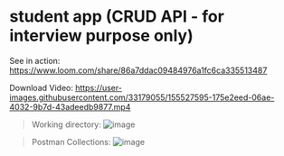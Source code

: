 # student app (CRUD API - for interview purpose only)

See in action:
https://www.loom.com/share/86a7ddac09484976a1fc6ca335513487

Download Video:
https://user-images.githubusercontent.com/33179055/155527595-175e2eed-06ae-4032-9b7d-43adeedb9877.mp4


> Working directory:
![image](https://user-images.githubusercontent.com/33179055/155526700-5cf816ca-1aaf-45d8-a5d1-02b33ca4147a.png)

> Postman Collections:
![image](https://user-images.githubusercontent.com/33179055/155526652-cbc8a636-3e8e-4bc7-a97c-34c730aabc0f.png)




